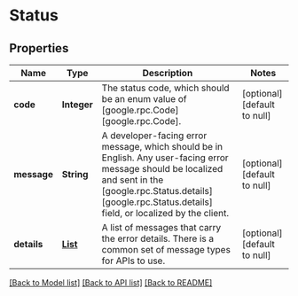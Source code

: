 # Status
## Properties

| Name | Type | Description | Notes |
|------------ | ------------- | ------------- | -------------|
| **code** | **Integer** | The status code, which should be an enum value of [google.rpc.Code][google.rpc.Code]. | [optional] [default to null] |
| **message** | **String** | A developer-facing error message, which should be in English. Any user-facing error message should be localized and sent in the [google.rpc.Status.details][google.rpc.Status.details] field, or localized by the client. | [optional] [default to null] |
| **details** | [**List**](Any.md) | A list of messages that carry the error details.  There is a common set of message types for APIs to use. | [optional] [default to null] |

[[Back to Model list]](../README.md#documentation-for-models) [[Back to API list]](../README.md#documentation-for-api-endpoints) [[Back to README]](../README.md)

